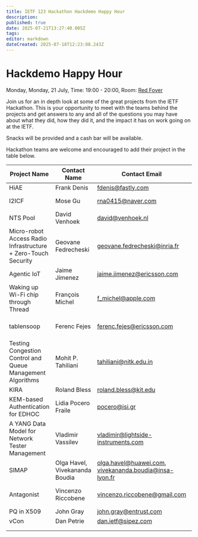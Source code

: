 ```yaml
---
title: IETF 123 Hackathon Hackdemo Happy Hour
description: 
published: true
date: 2025-07-21T13:27:40.005Z
tags: 
editor: markdown
dateCreated: 2025-07-18T12:23:08.243Z
---
```


# Hackdemo Happy Hour
Monday, Monday, 21 July, Time: 19:00 - 20:00, Room: [Red Foyer](https://datatracker.ietf.org/meeting/123/floor-plan?room=red-foyer)

Join us for an in depth look at some of the great projects from the IETF Hackathon. This is your opportunity to meet with the teams behind the projects and get answers to any and all of the questions you may have about what they did, how they did it, and the impact it has on work going on at the IETF. 

Snacks will be provided and a cash bar will be available.

Hackathon teams are welcome and encouraged to add their project in the table below.

| Project Name  |  Contact Name |  Contact Email |  Reference Link  |
 |---|---|---|---|
 | HiAE | Frank Denis | fdenis@fastly.com | https://datatracker.ietf.org/doc/draft-pham-cfrg-hiae/ |
|I2ICF|Mose Gu|rna0415@naver.com|https://datatracker.ietf.org/doc/draft-jeong-opsawg-i2icf-framework/
|NTS Pool   | David Venhoek  | david@venhoek.nl  | https://datatracker.ietf.org/doc/draft-venhoek-nts-pool/  |
| Micro-robot Access Radio Infrastructure + Zero-Touch Security | Geovane Fedrecheski | geovane.fedrecheski@inria.fr | https://youtu.be/BAHgDbgaDFs?si=GNrgCQr2gtXrxEko,  https://github.com/DotBots/mari/pull/125 |
| Agentic IoT | Jaime Jimenez | jaime.jimenez@ericsson.com | TBD |
| Waking up Wi-Fi chip through Thread | François Michel | f_michel@apple.com | https://datatracker.ietf.org/meeting/123/materials/slides-123-hackathon-sessd-thread-low-power-ipv6-mesh-00 |
| tablensoop  | Ferenc Fejes  | ferenc.fejes@ericsson.com  | https://datatracker.ietf.org/meeting/123/materials/slides-123-hackathon-sessd-tablesnoop-linux-table-lookup-tracer-00  |
| Testing Congestion Control and Queue Management Algorithms | Mohit P. Tahiliani | tahiliani@nitk.edu.in | https://wiki.ietf.org/en/meeting/123/hackathon#testing-congestion-control-and-queue-management-mechanisms |
| KIRA | Roland Bless  | roland.bless@kit.edu  | https://s.kit.edu/KIRA  |
| KEM-based Authentication for EDHOC | Lidia Pocero Fraile  | pocero@isi.gr  | https://datatracker.ietf.org/doc/draft-pocero-authkem-edhoc/  |
| A YANG Data Model for Network Tester Management | Vladimir Vassilev | vladimir@lightside-instruments.com  | https://datatracker.ietf.org/doc/draft-ietf-bmwg-network-tester-cfg  |
| SIMAP | Olga Havel, Vivekananda Boudia | olga.havel@huawei.com,  vivekananda.boudia@insa-lyon.fr | https://datatracker.ietf.org/doc/draft-ietf-nmop-simap-concept, https://datatracker.ietf.org/doc/draft-vivek-simap-external-relationship/  |
| Antagonist | Vincenzo Riccobene | vincenzo.riccobene@gmail.com | https://datatracker.ietf.org/meeting/123/materials/slides-123-nmop-antagonist-open-source-network-anomaly-lifecycle-and-semantics-00 |
| PQ in X509 | John Gray | john.gray@entrust.com | https://github.com/IETF-Hackathon/pqc-certificates |
| vCon | Dan Petrie | dan.ietf@sipez.com | https://github.com/py-vcon/py-vcon |
|   |   |   |   |
|   |   |   |   |